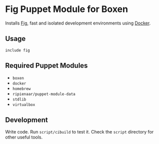 # Fig Puppet Module for Boxen

Installs [Fig](http://www.fig.sh), fast and isolated development environments using [Docker](https://www.docker.io/).

## Usage

```puppet
include fig
```

## Required Puppet Modules

* `boxen`
* `docker`
* `homebrew`
* `ripienaar/puppet-module-data`
* `stdlib`
* `virtualbox`

## Development

Write code. Run `script/cibuild` to test it. Check the `script`
directory for other useful tools.
